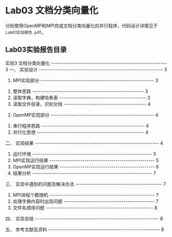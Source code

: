 # Lab03 文档分类向量化

分别使用OpenMP和MPI完成文档分类向量化的并行程序，代码设计详情见于`Lab03实验报告.pdf`。



## Lab03实验报告目录

实验3 文档分类向量化 -------------------------------------------------------- 3
一、 实验设计 ------------------------------------------------------------ 3

1. MPI实现部分 ------------------------------------------------------- 3
1) 整体思路 ------------------------------------------------------ 3
2) 读取字典，构建哈希表 ------------------------------------------ 3
3) 读取文件目录，识别文档 ---------------------------------------- 4
2. OpenMP实现部分 -------------------------------------------------- 4
1) 串行程序思路 -------------------------------------------------- 4
2) 并行化思想 ---------------------------------------------------- 4

二、 实验结果 ------------------------------------------------------------ 4
1. 运行环境 ---------------------------------------------------------- 5
2. MPI实现运行结果 --------------------------------------------------- 5
3. OpenMP实现运行结果 ---------------------------------------------- 6
4. 结果分析 ---------------------------------------------------------- 7

三、 实验中遇到的问题及解决办法 ------------------------------------------ 7
1. MPI进程个数随机 --------------------------------------------------- 7
2. 处理字典内容时出现问题 -------------------------------------------- 7
3. 文件名顺序问题 ---------------------------------------------------- 8

四、 实验总结 ------------------------------------------------------------ 8

五、 参考文献及资料 ------------------------------------------------------ 8